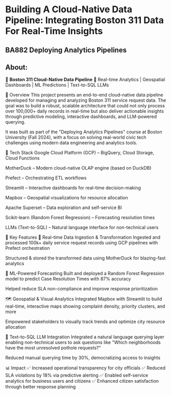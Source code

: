 # Building A Cloud-Native Data Pipeline: Integrating Boston 311 Data For Real-Time Insights

## BA882 Deploying Analytics Pipelines

## About:
🌆 **Boston 311 Cloud-Native Data Pipeline**
🚀 Real-time Analytics | Geospatial Dashboards | ML Predictions | Text-to-SQL LLMs

📌 Overview
This project presents an end-to-end cloud-native data pipeline developed for managing and analyzing Boston 311 service request data. The goal was to build a robust, scalable architecture that could not only process over 100,000+ daily records in real-time but also deliver actionable insights through predictive modeling, interactive dashboards, and LLM-powered querying.

It was built as part of the "Deploying Analytics Pipelines" course at Boston University (Fall 2024), with a focus on solving real-world civic tech challenges using modern data engineering and analytics tools.

🔧 Tech Stack
Google Cloud Platform (GCP) – BigQuery, Cloud Storage, Cloud Functions

MotherDuck – Modern cloud-native OLAP engine (based on DuckDB)

Prefect – Orchestrating ETL workflows

Streamlit – Interactive dashboards for real-time decision-making

Mapbox – Geospatial visualizations for resource allocation

Apache Superset – Data exploration and self-service BI

Scikit-learn (Random Forest Regression) – Forecasting resolution times

LLMs (Text-to-SQL) – Natural language interface for non-technical users

🎯 Key Features
🔄 Real-time Data Ingestion & Transformation
Ingested and processed 100k+ daily service request records using GCP pipelines with Prefect orchestration

Structured & stored the transformed data using MotherDuck for blazing-fast analytics

🧠 ML-Powered Forecasting
Built and deployed a Random Forest Regression model to predict Case Resolution Times with 87% accuracy

Helped reduce SLA non-compliance and improve response prioritization

🗺️ Geospatial & Visual Analytics
Integrated Mapbox with Streamlit to build real-time, interactive maps showing complaint density, priority clusters, and more

Empowered stakeholders to visually track trends and optimize city resource allocation

🧠 Text-to-SQL LLM Integration
Integrated a natural language querying layer enabling non-technical users to ask questions like "Which neighborhoods have the most unresolved pothole requests?"

Reduced manual querying time by 30%, democratizing access to insights

📊 Impact
✅ Increased operational transparency for city officials
✅ Reduced SLA violations by 18% via predictive alerting
✅ Enabled self-service analytics for business users and citizens
✅ Enhanced citizen satisfaction through better response planning

